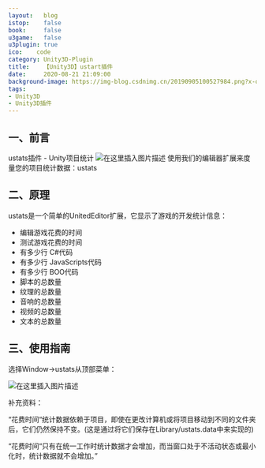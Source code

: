 ```yaml
---
layout:   blog
istop:	  false
book:	  false
u3game:	  false
u3plugin: true
ico:	code
category: Unity3D-Plugin
title:    【Unity3D】ustart插件
date:     2020-08-21 21:09:00
background-image: https://img-blog.csdnimg.cn/20190905100527984.png?x-oss-process=image/watermark,type_ZmFuZ3poZW5naGVpdGk,shadow_10,text_aHR0cHM6Ly9ibG9nLmNzZG4ubmV0L3E3NjQ0MjQ1Njc=,size_16,color_FFFFFF,t_70
tags:
- Unity3D
- Unity3D插件
---
```


## 一、前言
ustats插件 - Unity项目统计
![在这里插入图片描述](https://img-blog.csdnimg.cn/20190905100527984.png?x-oss-process=image/watermark,type_ZmFuZ3poZW5naGVpdGk,shadow_10,text_aHR0cHM6Ly9ibG9nLmNzZG4ubmV0L3E3NjQ0MjQ1Njc=,size_16,color_FFFFFF,t_70)
使用我们的编辑器扩展来度量您的项目统计数据：ustats

## 二、原理
ustats是一个简单的UnitedEditor扩展，它显示了游戏的开发统计信息：

- 编辑游戏花费的时间
- 测试游戏花费的时间
- 有多少行 C#代码
- 有多少行 JavaScripts代码
- 有多少行 BOO代码
- 脚本的总数量
- 纹理的总数量
- 音响的总数量
- 视频的总数量
- 文本的总数量


## 三、使用指南
选择Window->ustats从顶部菜单：

![在这里插入图片描述](https://img-blog.csdnimg.cn/20190905102642693.png?x-oss-process=image/watermark,type_ZmFuZ3poZW5naGVpdGk,shadow_10,text_aHR0cHM6Ly9ibG9nLmNzZG4ubmV0L3E3NjQ0MjQ1Njc=,size_16,color_FFFFFF,t_70)

补充资料：

“花费时间“统计数据依赖于项目，即使在更改计算机或将项目移动到不同的文件夹后，它们仍然保持不变。(这是通过将它们保存在Library/ustats.data中来实现的)

“花费时间“只有在统一工作时统计数据才会增加，而当窗口处于不活动状态或最小化时，统计数据就不会增加。”

